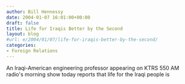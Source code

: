 ```yaml
---
author: Bill Hennessy
date: 2004-01-07 16:01:00+00:00
draft: false
title: Life for Iraqis Better by the Second
layout: blog
#url: e/2004/01/07/life-for-iraqis-better-by-the-second/
categories:
- Foreign Relations
---
```


An Iraqi-American engineering professor appearing on KTRS 550 AM radio's morning show today reports that life for the Iraqi people is 
